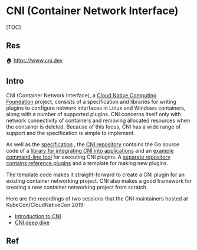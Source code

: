 # CNI (Container Network Interface)

[TOC]



## Res
🏠 https://www.cni.dev



## Intro
CNI (Container Network Interface), a [Cloud Native Computing Foundation](https://cncf.io/) project, consists of a specification and libraries for writing plugins to configure network interfaces in Linux and Windows containers, along with a number of supported plugins. CNI concerns itself only with network connectivity of containers and removing allocated resources when the container is deleted. Because of this focus, CNI has a wide range of support and the specification is simple to implement.

As well as the [specification](https://www.cni.dev/docs/spec/) , the [CNI repository](https://github.com/containernetworking/cni) contains the Go source code of a [library for integrating CNI into applications](https://github.com/containernetworking/cni/tree/master/libcni) and an [example command-line tool](https://www.cni.dev/docs/cnitool/) for executing CNI plugins. A [separate repository contains reference plugins](https://github.com/containernetworking/plugins) and a template for making new plugins.

The template code makes it straight-forward to create a CNI plugin for an existing container networking project. CNI also makes a good framework for creating a new container networking project from scratch.

Here are the recordings of two sessions that the CNI maintainers hosted at KubeCon/CloudNativeCon 2019:
- [Introduction to CNI](https://youtu.be/YjjrQiJOyME) 
- [CNI deep dive](https://youtu.be/zChkx-AB5Xc)




## Ref

